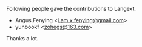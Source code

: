 Following people gave the contributions to Langext.

- Angus.Fenying <[i.am.x.fenying@gmail.com](mailto:i.am.x.fenying@gmail.com)>
- yunbookf <[zohegs@163.com](mailto:zohegs@163.com)>

Thanks a lot.
